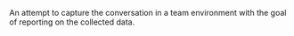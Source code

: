 An attempt to capture the conversation in a team environment with the goal of reporting on the collected data.
